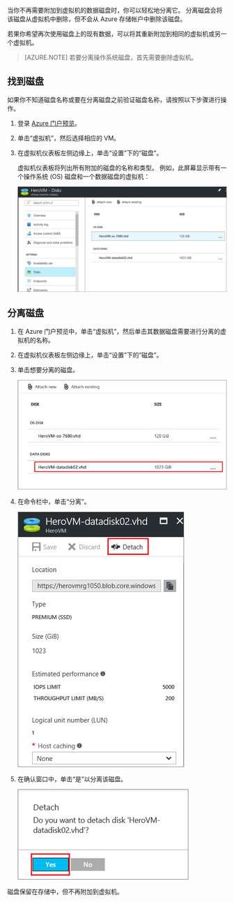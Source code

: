 当你不再需要附加到虚拟机的数据磁盘时，你可以轻松地分离它。 分离磁盘会将该磁盘从虚拟机中删除，但不会从 Azure 存储帐户中删除该磁盘。

若果你希望再次使用磁盘上的现有数据，可以将其重新附加到相同的虚拟机或另一个虚拟机。  

> [AZURE.NOTE]
> 若要分离操作系统磁盘，首先需要删除虚拟机。
>

## <a name="find-the-disk"></a>找到磁盘
如果你不知道磁盘名称或要在分离磁盘之前验证磁盘名称，请按照以下步骤进行操作。

1. 登录 [Azure 门户预览](https://portal.azure.cn)。

2. 单击“虚拟机”，然后选择相应的 VM。

3. 在虚拟机仪表板左侧边缘上，单击“设置”下的“磁盘”。

    虚拟机仪表板将列出所有附加的磁盘的名称和类型。 例如，此屏幕显示带有一个操作系统 (OS) 磁盘和一个数据磁盘的虚拟机：

    ![查找数据磁盘](./media/howto-detach-disk-windows-linux/vmwithdisklist.png)

## <a name="detach-the-disk"></a>分离磁盘
1. 在 Azure 门户预览中，单击“虚拟机”，然后单击其数据磁盘需要进行分离的虚拟机的名称。

2. 在虚拟机仪表板左侧边缘上，单击“设置”下的“磁盘”。

3. 单击想要分离的磁盘。

    ![标识要分离的磁盘](./media/howto-detach-disk-windows-linux/DiskList.png)

4. 在命令栏中，单击“分离”。

    ![找到分离命令](./media/howto-detach-disk-windows-linux/diskdetachcommand.png)

5. 在确认窗口中，单击“是”以分离该磁盘。

    ![确认分离磁盘](./media/howto-detach-disk-windows-linux/confirmdetach.png)

磁盘保留在存储中，但不再附加到虚拟机。